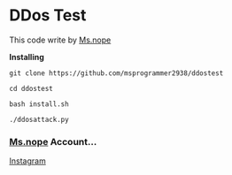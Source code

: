 # DDos Test

This code write by [Ms.nope](https://github.com/msprogrammer2938)

**Installing**
```
git clone https://github.com/msprogrammer2938/ddostest

cd ddostest

bash install.sh

./ddosattack.py
```
### [Ms.nope](https://github.com/msprogrammer2938) Account...
[Instagram](https://instagram.com/programmer2938)
